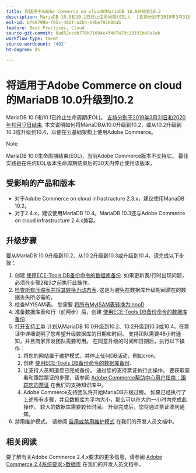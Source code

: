 ```yaml
---
title: 将适用于Adobe Commerce on cloud的MariaDB 10.0升级到10.2
description: MariaDB 10.0和10.1已终止生命周期(EOL)。 [支持分别于2019年3月31日和2020年10月17日结束](https://endoflife.date/mariadb)。 本文说明如何将MariaDB从10.0升级到10.2，或从10.2升级到10.3或升级到10.4，以便在云基础架构上使用Adobe Commerce。
exl-id: bf66798b-f05c-482f-a2b4-b9bef92b0bab
feature: Best Practices, Cloud
source-git-commit: 0ad52eceb776b71604c4f467a70c13191bb9a1eb
workflow-type: tm+mt
source-wordcount: '492'
ht-degree: 0%

---
```


# 将适用于Adobe Commerce on cloud的MariaDB 10.0升级到10.2

MariaDB 10.0和10.1已终止生命周期(EOL)。 [支持分别于2019年3月31日和2020年10月17日结束](https://endoflife.date/mariadb). 本文说明如何将MariaDB从10.0升级到10.2，或从10.2升级到10.3或升级到10.4，以便在云基础架构上使用Adobe Commerce。

>[!NOTE]
>
>MariaDB 10.0生命周期结束(EOL)，当前Adobe Commerce版本不支持它。 最佳实践是在任何EOL版本生命周期结束后的30天内停止使用该版本。

## 受影响的产品和版本

* 对于Adobe Commerce on cloud infrastructure 2.3.x，建议使用MariaDB 10.2。
* 对于2.4.x，建议使用MariaDB 10.4。MariaDB 10.3还与Adobe Commerce on cloud infrastructure 2.4.x兼容。

## 升级步骤

要从MariaDB 10.0升级到10.2、从10.2升级到10.3或升级到10.4，请完成以下步骤：

1. 创建 [使用ECE-Tools DB备份命令的数据库备份](https://devdocs.magento.com/cloud/project/project-webint-snap.html#db-dump). 如果更新表/行时出现问题，必须在步骤2和3之前执行此操作。
1. [检查所有压缩表并将其转换为动态表](https://experienceleague.adobe.com/docs/commerce-operations/implementation-playbook/best-practices/maintenance/commerce-235-upgrade-prerequisites-mariadb.html). 这是为避免在数据库升级期间潜在的数据丢失所必需的。
1. 检查MYISAM表。 您需要 [将所有MyISAM表转换为InnoD](https://experienceleague.adobe.com/docs/commerce-operations/implementation-playbook/best-practices/planning/database-on-cloud.html).
1. 准备数据库表和行（前两步）后，创建 [使用ECE-Tools DB备份命令的数据库备份](https://devdocs.magento.com/cloud/project/project-webint-snap.html#db-dump).
1. [打开支持工单](/help/help-center-guide/help-center/magento-help-center-user-guide.md#submit-ticket) 计划从MariaDB 10.0升级到10.2、10.2升级到10.3或10.4。在票证中详细说明了您希望升级数据库的日期和时间。 支持团队需要48小时通知，并且商家开发团队需要可用。 在同意升级的时间和日期后，执行以下操作：
   1. 将您的网站置于维护模式，并停止任何DB活动，例如cron。
   1. 创建 [使用ECE-Tools DB备份命令的数据库备份](https://devdocs.magento.com/cloud/project/project-webint-snap.html#db-dump).
   1. 让支持人员知道您已完成备份。 通过您的支持票证执行此操作。 要获取查看和跟踪票证的步骤，请参阅 [Adobe Commerce帮助中心用户指南：跟踪您的票证](/help/help-center-guide/help-center/magento-help-center-user-guide.md#track-tickets) 在我们的支持知识库中。
   1. Adobe Commerce支持团队将开始MariaDB升级过程。 如果已经执行了上述所有步骤，并且数据库为平均大小，那么可以在大约一小时内完成此操作。 较大的数据库需要较长时间。 升级完成后，您将通过票证收到通知。
1. 禁用维护模式。 请参阅 [启用或禁用维护模式](https://devdocs.magento.com/guides/v2.4/install-gde/install/cli/install-cli-subcommands-maint.html#instgde-cli-maint) 在我们的开发人员文档中。

## 相关阅读

要了解有关Adobe Commerce 2.4.x要求的更多信息，请参阅 [Adobe Commerce 2.4系统要求>数据库](https://devdocs.magento.com/guides/v2.4/install-gde/system-requirements.html#database) 在我们的开发人员文档中。
